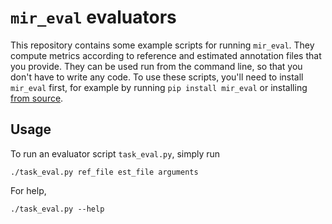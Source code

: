 # `mir_eval` evaluators

This repository contains some example scripts for running `mir_eval`.
They compute metrics according to reference and estimated annotation files that you provide.
They can be used run from the command line, so that you don't have to write any code.
To use these scripts, you'll need to install `mir_eval` first, for example by running `pip install mir_eval` or installing [from source](https://github.com/craffel/mir_eval/).

## Usage

To run an evaluator script `task_eval.py`, simply run

`./task_eval.py ref_file est_file arguments`

For help,

`./task_eval.py --help`
